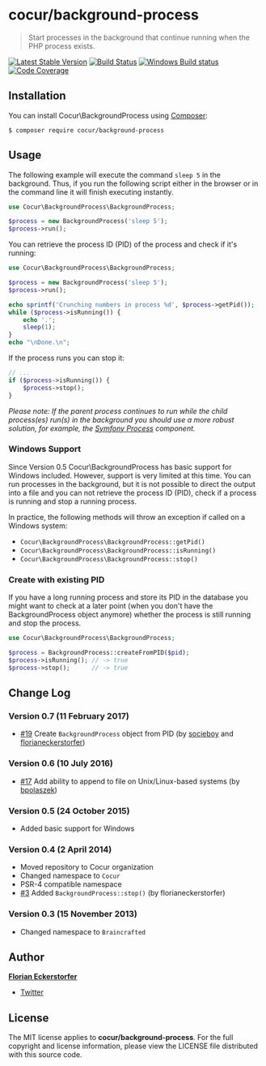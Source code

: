 cocur/background-process
========================

> Start processes in the background that continue running when the PHP process exists.

[![Latest Stable Version](http://img.shields.io/packagist/v/cocur/background-process.svg)](https://packagist.org/packages/cocur/background-process)
[![Build Status](http://img.shields.io/travis/cocur/background-process.svg)](https://travis-ci.org/cocur/background-process)
[![Windows Build status](https://ci.appveyor.com/api/projects/status/odmyynd522vuef1y?svg=true)](https://ci.appveyor.com/project/florianeckerstorfer/background-process)
[![Code Coverage](https://scrutinizer-ci.com/g/cocur/background-process/badges/coverage.png?b=master)](https://scrutinizer-ci.com/g/cocur/background-process/?branch=master)


Installation
------------

You can install Cocur\BackgroundProcess using [Composer](http://getcomposer.org):

```shell
$ composer require cocur/background-process
```


Usage
-----

The following example will execute the command `sleep 5` in the background. Thus, if you run the following script 
either in the browser or in the command line it will finish executing instantly.

```php
use Cocur\BackgroundProcess\BackgroundProcess;

$process = new BackgroundProcess('sleep 5');
$process->run();
```

You can retrieve the process ID (PID) of the process and check if it's running:

```php
use Cocur\BackgroundProcess\BackgroundProcess;

$process = new BackgroundProcess('sleep 5');
$process->run();

echo sprintf('Crunching numbers in process %d', $process->getPid());
while ($process->isRunning()) {
    echo '.';
    sleep(1);
}
echo "\nDone.\n";
```

If the process runs you can stop it:

```php
// ...
if ($process->isRunning()) {
    $process->stop();
}
```

*Please note: If the parent process continues to run while the child process(es) run(s) in the background you should 
use a more robust solution, for example, the [Symfony Process](https://github.com/symfony/Process) component.*

### Windows Support

Since Version 0.5 Cocur\BackgroundProcess has basic support for Windows included. However, support is very limited at
this time. You can run processes in the background, but it is not possible to direct the output into a file and you
can not retrieve the process ID (PID), check if a process is running and stop a running process.

In practice, the following methods will throw an exception if called on a Windows system:

- `Cocur\BackgroundProcess\BackgroundProcess::getPid()`
- `Cocur\BackgroundProcess\BackgroundProcess::isRunning()`
- `Cocur\BackgroundProcess\BackgroundProcess::stop()`

### Create with existing PID

If you have a long running process and store its PID in the database you might want to check at a later point (when you don't have the BackgroundProcess object anymore) whether the process is still running and stop the process.

```php
use Cocur\BackgroundProcess\BackgroundProcess;

$process = BackgroundProcess::createFromPID($pid);
$process->isRunning(); // -> true
$process->stop();      // -> true
```

Change Log
----------

### Version 0.7 (11 February 2017)

- [#19](https://github.com/cocur/background-process/pull/19) Create `BackgroundProcess` object from PID (by [socieboy](https://github.com/socieboy) and [florianeckerstorfer](https://github.com/florianeckerstorfer))

### Version 0.6 (10 July 2016)

- [#17](https://github.com/cocur/background-process/pull/17) Add ability to append to file on Unix/Linux-based systems (by [bpolaszek](https://github.com/bpolaszek))

### Version 0.5 (24 October 2015)

- Added basic support for Windows

### Version 0.4 (2 April 2014)

- Moved repository to Cocur organization
- Changed namespace to `Cocur`
- PSR-4 compatible namespace
- [#3](https://github.com/cocur/background-process/pull/3) Added `BackgroundProcess::stop()` (by florianeckerstorfer)

### Version 0.3 (15 November 2013)

- Changed namespace to `Braincrafted`


Author
------

[**Florian Eckerstorfer**](http://florian.ec)

- [Twitter](http://twitter.com/Florian_)


License
-------

The MIT license applies to **cocur/background-process**. For the full copyright and license information, please view the LICENSE file distributed with this source code.
